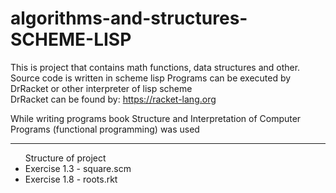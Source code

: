 # algorithms-and-structures-SCHEME-LISP
This is project that contains math functions, data structures and other. Source code is written in scheme lisp
Programs can be executed by DrRacket or other interpreter of lisp scheme<br>
DrRacket can be found by: https://racket-lang.org
<br>

While writing programs book Structure and Interpretation of Computer Programs (functional programming) was used

<hr>
<ul>
  Structure of project
  <li>Exercise 1.3 - square.scm</li>
  <li>Exercise 1.8 - roots.rkt</li>
</ul>
